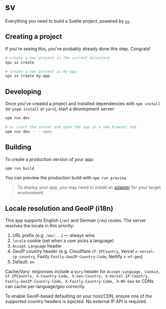 # sv

Everything you need to build a Svelte project, powered by [`sv`](https://github.com/sveltejs/cli).

## Creating a project

If you're seeing this, you've probably already done this step. Congrats!

```bash
# create a new project in the current directory
npx sv create

# create a new project in my-app
npx sv create my-app
```

## Developing

Once you've created a project and installed dependencies with `npm install` (or `pnpm install` or `yarn`), start a development server:

```bash
npm run dev

# or start the server and open the app in a new browser tab
npm run dev -- --open
```

## Building

To create a production version of your app:

```bash
npm run build
```

You can preview the production build with `npm run preview`.

> To deploy your app, you may need to install an [adapter](https://svelte.dev/docs/kit/adapters) for your target environment.

## Locale resolution and GeoIP (i18n)

This app supports English (`/en`) and German (`/de`) routes. The server resolves the locale in this priority:

1) URL prefix (e.g. `/en/...`) — always wins
2) `locale` cookie (set when a user picks a language)
3) `Accept-Language` header
4) GeoIP country header (e.g. Cloudflare `CF-IPCountry`, Vercel `x-vercel-ip-country`, Fastly `Fastly-GeoIP-Country-Code`, Netlify `x-nf-geo`)
5) Default: `en`

Cache/Vary: responses include a `Vary` header for `Accept-Language, Cookie, CF-IPCountry, X-Country-Code, X-Geo-Country, X-Vercel-IP-Country, Fastly-GeoIP-Country-Code, X-Fastly-Country-Code, X-NF-Geo` so CDNs can cache per-language/geo correctly.

To enable GeoIP-based defaulting on your host/CDN, ensure one of the supported country headers is injected. No external IP API is required.
